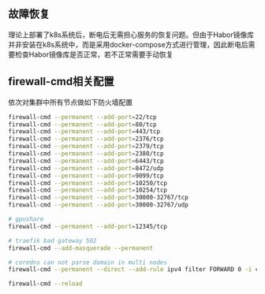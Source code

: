 ## 故障恢复

理论上部署了k8s系统后，断电后无需担心服务的恢复问题。但由于Habor镜像库并非安装在k8s系统中，而是采用docker-compose方式进行管理，因此断电后需要检查Habor镜像库是否正常，若不正常需要手动恢复


## firewall-cmd相关配置

依次对集群中所有节点做如下防火墙配置

```bash
firewall-cmd --permanent --add-port=22/tcp
firewall-cmd --permanent --add-port=80/tcp
firewall-cmd --permanent --add-port=443/tcp
firewall-cmd --permanent --add-port=2376/tcp
firewall-cmd --permanent --add-port=2379/tcp
firewall-cmd --permanent --add-port=2380/tcp
firewall-cmd --permanent --add-port=6443/tcp
firewall-cmd --permanent --add-port=8472/udp
firewall-cmd --permanent --add-port=9099/tcp
firewall-cmd --permanent --add-port=10250/tcp
firewall-cmd --permanent --add-port=10254/tcp
firewall-cmd --permanent --add-port=30000-32767/tcp
firewall-cmd --permanent --add-port=30000-32767/udp

# gpushare
firewall-cmd --permanent --add-port=12345/tcp

# traefik bad gateway 502
firewall-cmd --add-masquerade --permanent

# coredns can not parse domain in multi nodes
firewall-cmd --permanent --direct --add-rule ipv4 filter FORWARD 0 -i cni0 -j ACCEPT

firewall-cmd --reload
```
